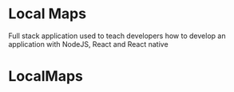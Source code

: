 # Local Maps

Full stack application used to teach developers how to develop an application with NodeJS, React and React native
# LocalMaps
